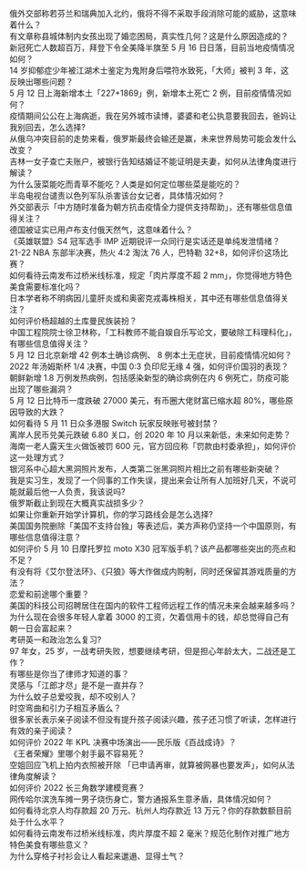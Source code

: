 俄外交部称若芬兰和瑞典加入北约，俄将不得不采取手段消除可能的威胁，这意味着什么？  
有文章称县城体制内女孩出现了婚恋困局，真实性几何？这是什么原因造成的？  
新冠死亡人数超百万，拜登下令全美降半旗至 5 月 16 日日落，目前当地疫情情况如何？  
14 岁抑郁症少年被江湖术士鉴定为鬼附身后喂符水致死，「大师」被判 3 年，这反映出哪些问题？  
5 月 12 日上海新增本土「227+1869」例，新增本土死亡 2 例，目前疫情情况如何？  
疫情期间公公在上海病逝，我在另外城市读博，婆婆和老公执意要我回去，爸妈让我别回去，怎么选择?  
从俄乌冲突目前的走势来看，俄罗斯最终会输还是赢，未来世界局势可能会发什么改变？  
吉林一女子查亡夫账户，被银行告知结婚证不能证明是夫妻，如何从法律角度进行解读？  
为什么菠菜能吃而青草不能吃？人类是如何定位哪些菜是能吃的？  
半岛电视台谴责以色列军队杀害该台女记者，具体情况如何？  
外交部表示「中方随时准备为朝方抗击疫情全力提供支持帮助」，还有哪些信息值得关注？  
德国被证实已用卢布支付俄天然气，这意味着什么？  
《英雄联盟》S4 冠军选手 IMP 近期锐评一众同行是实话还是单纯发泄情绪？  
21-22 NBA 东部半决赛，热火 4:2 淘汰 76 人，巴特勒 32+8，如何评价这场比赛？  
如何看待云南发布过桥米线标准，规定「肉片厚度不超 2 mm」，你觉得地方特色美食需要标准化吗？  
日本学者称不明病因儿童肝炎或和奥密克戎毒株相关，其中还有哪些信息值得关注？  
如何评价杨超越的土库曼民族装扮？  
中国工程院院士徐卫林称，「工科教师不能自娱自乐写论文，要破除工科理科化」，有哪些信息值得关注？  
5 月 12 日北京新增 42 例本土确诊病例、 8 例本土无症状，目前疫情情况如何？  
2022 年汤姆斯杯 1/4 决赛，中国 0:3 负印尼无缘 4 强，如何评价国羽的表现？  
朝鲜新增 1.8 万例发热病例，包括感染新型的确诊病例在内 6 例死亡，防疫可能出现了哪些漏洞？  
5 月 12 日比特币一度跌破 27000 美元，有币圈大佬财富已缩水超 80%，哪些原因导致的大跌？  
如何看待 5 月 11 日众多港服 Switch 玩家反映账号被封禁？  
离岸人民币兑美元跌破 6.80 关口，创 2020 年 10 月以来新低，未来如何走势？  
海南一老人露天生火做饭被罚 600 元，官方回应称「罚款由村委承担」，如何评价这一处理方式？  
银河系中心超大黑洞照片发布，人类第二张黑洞照片相比之前有哪些新突破？  
我是实习生，发现了一个同事的工作失误，提出来会让所有人加班好几天，不说可能就最后他一人负责，我该说吗?  
俄罗斯截止到现在大概真实战损多少？  
如果让你重新开始学计算机，你的学习路线会是怎么选择?  
美国国务院删除「美国不支持台独」等表述后，美方声称仍坚持一个中国原则，有哪些信息值得注意？  
如何评价 5 月 10 日摩托罗拉 moto X30 冠军版手机？该产品都哪些突出的亮点和不足？  
有没有将《艾尔登法环》、《只狼》等大作做成内购制，同时还保留其游戏质量的方法？  
恋爱和前途哪个重要？  
美国的科技公司招聘居住在国内的软件工程师远程工作的情况未来会越来越多吗？  
为什么现在会很多年轻人拿着 3000 的工资，欠着信用卡的钱，却总觉得自己有朝一日会富起来？  
考研英一和政治怎么复习?  
97 年女，25 岁，一战考研失败，想要继续考研，但是担心年龄太大，二战还是工作？  
有哪些是你当了律师才知道的事？  
灵感与「江郎才尽」是不是一直并存？  
为什么蚊子总爱咬我，却不咬别人？  
时空弯曲和引力子相互矛盾么？  
很多家长表示亲子阅读不但没有提升孩子阅读兴趣，孩子还习惯了听读，怎样进行有效的亲子阅读？  
如何评价 2022 年 KPL 决赛中场演出——民乐版《百战成诗》？  
《王者荣耀》里哪个射手最不容易死？  
空姐回应飞机上拍内衣照被开除 「已申请再审，就算被网暴也要发声」，如何从法律角度解读？  
如何评价 2022 长三角数学建模竞赛？  
网传哈尔滨洗车摊一男子烧伤身亡，警方通报系生意矛盾，具体情况如何？  
如何看待北京人均存款超 20 万元、杭州人均存款近 13 万元？你的存款数额目前处于什么水平？  
如何看待云南发布过桥米线标准，肉片厚度不超 2 毫米？规范化制作对推广地方特色美食有哪些意义？  
为什么穿格子衬衫会让人看起来邋遢、显得土气？  
